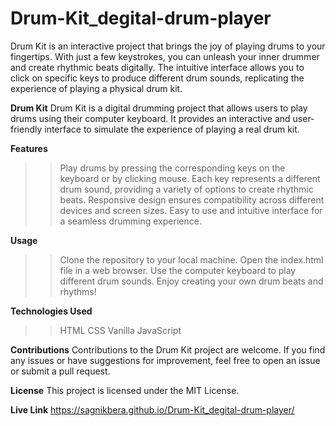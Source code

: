 # Drum-Kit_degital-drum-player
Drum Kit is an interactive project that brings the joy of playing drums to your fingertips. With just a few keystrokes, you can unleash your inner drummer and create rhythmic beats digitally. The intuitive interface allows you to click on specific keys to produce different drum sounds, replicating the experience of playing a physical drum kit.

**Drum Kit**
Drum Kit is a digital drumming project that allows users to play drums using their computer keyboard. It provides an interactive and user-friendly interface to simulate the experience of playing a real drum kit.

**Features**
>>Play drums by pressing the corresponding keys on the keyboard or by clicking mouse.
>>Each key represents a different drum sound, providing a variety of options to create rhythmic beats.
>>Responsive design ensures compatibility across different devices and screen sizes.
>>Easy to use and intuitive interface for a seamless drumming experience.


**Usage**
>>Clone the repository to your local machine.
>>Open the index.html file in a web browser.
>>Use the computer keyboard to play different drum sounds.
>>Enjoy creating your own drum beats and rhythms!


**Technologies Used**
>>HTML
>>CSS
>>Vanilla JavaScript


**Contributions**
Contributions to the Drum Kit project are welcome. If you find any issues or have suggestions for improvement, feel free to open an issue or submit a pull request.

**License**
This project is licensed under the MIT License.

**Live Link**
https://sagnikbera.github.io/Drum-Kit_degital-drum-player/

